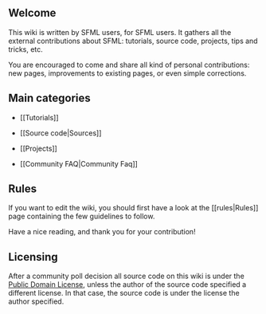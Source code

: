 ## Welcome

This wiki is written by SFML users, for SFML users. It gathers all the external contributions about SFML: tutorials, source code, projects, tips and tricks, etc.

You are encouraged to come and share all kind of personal contributions: new pages, improvements to existing pages, or even simple corrections.

## Main categories

* [[Tutorials]]

* [[Source code|Sources]]

* [[Projects]]

* [[Community FAQ|Community Faq]]

## Rules

If you want to edit the wiki, you should first have a look at the [[rules|Rules]] page containing the few guidelines to follow.

Have a nice reading, and thank you for your contribution!

## Licensing

After a community poll decision all source code on this wiki is under the [Public Domain License](https://en.wikipedia.org/wiki/Public_domain_software), unless the author of the source code specified a different license. In that case, the source code is under the license the author specified.